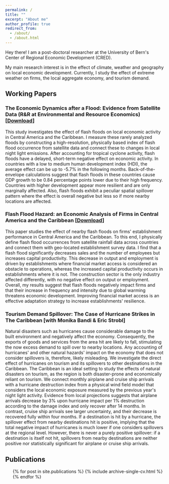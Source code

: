 ```yaml
---
permalink: /
title: ""
excerpt: "About me"
author_profile: true
redirect_from: 
  - /about/
  - /about.html
---
```


Hey there! I am a post-doctoral researcher at the University of Bern's Center of Regional Economic Development (CRED).

My main research interest is in the effect of climate, weather and geography on local economic development. Currently, I study the effect of extreme weather on firms, the local aggregate economy, and tourism demand.


## Working Papers
### The Economic Dynamics after a Flood: Evidence from Satellite Data (R&R at Environmental and Resource Economics) [<a href="/files/Flood_Ntls.pdf" download>Download</a>]
This study investigates the effect of flash floods on local economic activity in Central America and the Caribbean. I measure these rarely analyzed floods by constructing a high-resolution, physically based index of flash flood occurrence from satellite data and connect these to changes in local night light emissions. After accounting for tropical cyclone activity, flash floods have a delayed, short-term negative effect on economic activity. In countries with a low to medium human development index (HDI), the average effect can be up to -5.7% in the following months. Back-of-the-envelope calculations suggest that flash floods in these countries cause GDP growth to be 0.84 percentage points lower due to their high frequency. Countries with higher development appear more resilient and are only marginally affected. Also, flash floods exhibit a peculiar spatial spillover pattern where the effect is overall negative but less so if more nearby locations are affected. 



### Flash Flood Hazard: an Economic Analysis of Firms in Central America and the Caribbean [<a href="/files/Flood_Firm.pdf" download>Download</a>]
This paper studies the effect of nearby flash floods on firms' establishment performance in Central America and the Caribbean. To this end, I physically define flash flood occurrences from satellite rainfall data across countries and connect them with geo-located establishment survey data. I find that a flash flood significantly decreases sales and the number of employees but increases capital productivity. This decrease in output and employment is driven by establishments where financial market access is considered an obstacle to operations, whereas the increased capital productivity occurs in establishments where it is not. The construction sector is the only industry affected differently, with no negative effect on output or employment. Overall, my results suggest that flash floods negatively impact firms and that their increase in frequency and intensity due to global warming threatens economic development. Improving financial market access is an effective adaptation strategy to increase establishments' resilience.


### Tourism Demand Spillover: The Case of Hurricane Strikes in The Caribbean [with Monika Bandi & Eric Strobl] 
Natural disasters such as hurricanes cause considerable damage to the built environment and negatively affect the economy. Consequently, the exports of goods and services from the area hit are likely to fall, stimulating the now excess demand to spill over to nearby locations. Any accounting of hurricanes' and other natural hazards' impact on the economy that does not consider spillovers is, therefore, likely misleading. We investigate the direct effect of hurricanes on tourism and its spillovers to other destinations in the Caribbean. The Caribbean is an ideal setting to study the effects of natural disasters on tourism, as the region is both disaster-prone and economically reliant on tourism. We connect monthly airplane and cruise ship arrivals with a hurricane destruction index from a physical wind field model that considers the local economic exposure measured by the previous year's night light activity. Evidence from local projections suggests that airplane arrivals decrease by 3% upon hurricane impact per 1% destruction according to the damage index and only recover after 14 months. In contrast, cruise ship arrivals see larger uncertainty, and their decrease is recovered fully within four months. If a destination is hit by a hurricane, the spillover effect from nearby destinations hit is positive, implying that the total negative impact of hurricanes is much lower if one considers spillovers at the regional level. However, there is never a purely positive spillover: if a destination is itself not hit, spillovers from nearby destinations are neither positive nor statistically significant for airplane or cruise ship arrivals.




## Publications
<ul>{% for post in site.publications %}
    {% include archive-single-cv.html %}
  {% endfor %}</ul>
